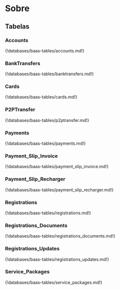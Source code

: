 # Sobre

<!-- Inserir descrição para o banco como um todo -->

## Tabelas

<!-- Inserir infos + link para diagramas ER -->

### Accounts

{!databases/baas-tables/accounts.md!}

### BankTransfers

{!databases/baas-tables/banktransfers.md!}

### Cards

{!databases/baas-tables/cards.md!}

### P2PTransfer

{!databases/baas-tables/p2ptransfer.md!}

### Payments

{!databases/baas-tables/payments.md!}

### Payment_Slip_Invoice

{!databases/baas-tables/payment_slip_invoice.md!}

### Payment_Slip_Recharger

{!databases/baas-tables/payment_slip_recharger.md!}

### Registrations

{!databases/baas-tables/registrations.md!}

### Registrations_Documents

{!databases/baas-tables/registrations_documents.md!}

### Registrations_Updates

{!databases/baas-tables/registrations_updates.md!}

### Service_Packages

{!databases/baas-tables/service_packages.md!}